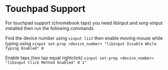 # Touchpad Support
For touchpad support (chromebook taps) you need libinput and xorg-xinput installed then run the following commands

Find the device number using `xinput list`
then enable moving mouse while typing using `xinput set-prop <device_number> "libinput Disable While Typing Enabled" 0`

Enable taps (two tap equal rightclick) `xinput set-prop <device_number> "libinput Click Method Enabled" 0 1"`

